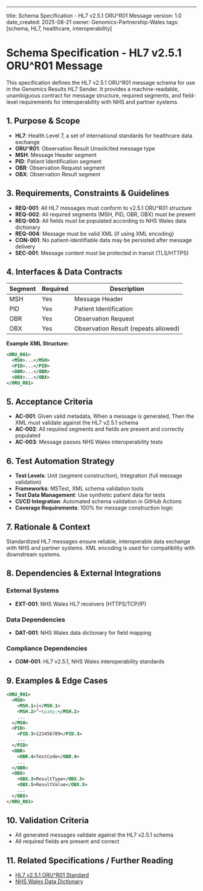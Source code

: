 ---
title: Schema Specification - HL7 v2.5.1 ORU^R01 Message
version: 1.0
date_created: 2025-08-21
owner: Genomics-Partnership-Wales
tags: [schema, HL7, healthcare, interoperability]

# Schema Specification - HL7 v2.5.1 ORU^R01 Message

This specification defines the HL7 v2.5.1 ORU^R01 message schema for use in the Genomics Results HL7 Sender. It provides a machine-readable, unambiguous contract for message structure, required segments, and field-level requirements for interoperability with NHS and partner systems.

## 1. Purpose & Scope




- **HL7**: Health Level 7, a set of international standards for healthcare data exchange
- **ORU^R01**: Observation Result Unsolicited message type
- **MSH**: Message Header segment
- **PID**: Patient Identification segment
- **OBR**: Observation Request segment
- **OBX**: Observation Result segment

## 3. Requirements, Constraints & Guidelines

- **REQ-001**: All HL7 messages must conform to v2.5.1 ORU^R01 structure
- **REQ-002**: All required segments (MSH, PID, OBR, OBX) must be present
- **REQ-003**: All fields must be populated according to NHS Wales data dictionary
- **REQ-004**: Message must be valid XML (if using XML encoding)
- **CON-001**: No patient-identifiable data may be persisted after message delivery
- **SEC-001**: Message content must be protected in transit (TLS/HTTPS)

## 4. Interfaces & Data Contracts

| Segment | Required | Description |
|---------|----------|-------------|
| MSH     | Yes      | Message Header |
| PID     | Yes      | Patient Identification |
| OBR     | Yes      | Observation Request |
| OBX     | Yes      | Observation Result (repeats allowed) |

**Example XML Structure:**

```xml
<ORU_R01>
  <MSH>...</MSH>
  <PID>...</PID>
  <OBR>...</OBR>
  <OBX>...</OBX>
</ORU_R01>
```

## 5. Acceptance Criteria

- **AC-001**: Given valid metadata, When a message is generated, Then the XML must validate against the HL7 v2.5.1 schema
- **AC-002**: All required segments and fields are present and correctly populated
- **AC-003**: Message passes NHS Wales interoperability tests

## 6. Test Automation Strategy

- **Test Levels**: Unit (segment construction), Integration (full message validation)
- **Frameworks**: MSTest, XML schema validation tools
- **Test Data Management**: Use synthetic patient data for tests
- **CI/CD Integration**: Automated schema validation in GitHub Actions
- **Coverage Requirements**: 100% for message construction logic

## 7. Rationale & Context

Standardized HL7 messages ensure reliable, interoperable data exchange with NHS and partner systems. XML encoding is used for compatibility with downstream systems.

## 8. Dependencies & External Integrations

### External Systems

- **EXT-001**: NHS Wales HL7 receivers (HTTPS/TCP/IP)

### Data Dependencies

- **DAT-001**: NHS Wales data dictionary for field mapping

### Compliance Dependencies

- **COM-001**: HL7 v2.5.1, NHS Wales interoperability standards

## 9. Examples & Edge Cases

```xml
<ORU_R01>
  <MSH>
    <MSH.1>|</MSH.1>
    <MSH.2>^~\&amp;</MSH.2>
    ...
  </MSH>
  <PID>
    <PID.3>123456789</PID.3>
    ...
  </PID>
  <OBR>
    <OBR.4>TestCode</OBR.4>
    ...
  </OBR>
  <OBX>
    <OBX.3>ResultType</OBX.3>
    <OBX.5>ResultValue</OBX.5>
    ...
  </OBX>
</ORU_R01>
```

## 10. Validation Criteria

- All generated messages validate against the HL7 v2.5.1 schema
- All required fields are present and correct

## 11. Related Specifications / Further Reading

- [HL7 v2.5.1 ORU^R01 Standard](https://www.hl7.org/implement/standards/product_brief.cfm?product_id=185)
- [NHS Wales Data Dictionary](https://www.nhswalesdictionary.wales.nhs.uk/)
